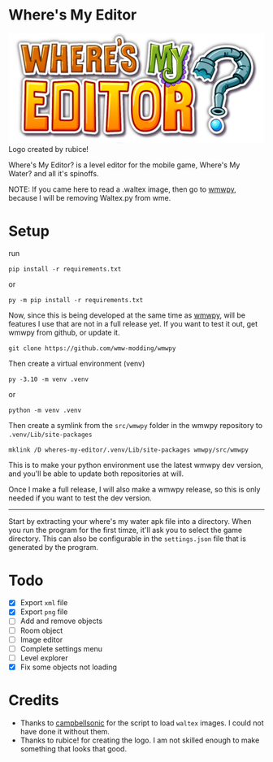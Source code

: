 # Where's My Editor
 <img src="src/assets/images/WME_logo.png" >
 Logo created by rubice!
 
 Where's My Editor? is a level editor for the mobile game, Where's My Water? and all it's spinoffs.
 
 NOTE: If you came here to read a .waltex image, then go to [wmwpy](https://github.com/wmw-modding/wmwpy/blob/main/src/wmwpy/Utils/Waltex.py), because I will be removing Waltex.py from wme.

# Setup

run
```
pip install -r requirements.txt
```
or
```
py -m pip install -r requirements.txt
```

Now, since this is being developed at the same time as [wmwpy](https://github.com/wmw-modding/wmwpy),  will be features I use that are not in a full release yet. If you want to test it out, get wmwpy from github, or update it.

```
git clone https://github.com/wmw-modding/wmwpy
```

Then create a virtual environment (venv)
```
py -3.10 -m venv .venv
```
or
```
python -m venv .venv
```

Then create a symlink from the `src/wmwpy` folder in the wmwpy repository to `.venv/Lib/site-packages`

```batch
mklink /D wheres-my-editor/.venv/Lib/site-packages wmwpy/src/wmwpy
```

This is to make your python environment use the latest wmwpy dev version, and you'll be able to update both repositories at will.

Once I make a full release, I will also make a wmwpy release, so this is only needed if you want to test the dev version.

---

Start by extracting your where's my water apk file into a directory. When you run the program for the first timze, it'll ask you to select the game directory. This can also be configurable in the `settings.json` file that is generated by the program.

# Todo

- [x] Export `xml` file
- [x] Export `png` file
- [ ] Add and remove objects
- [ ] Room object
- [ ] Image editor
- [ ] Complete settings menu
- [ ] Level explorer
- [x] Fix some objects not loading

# Credits
- Thanks to [campbellsonic](https://github.com/campbellsonic) for the script to load `waltex` images. I could not have done it without them.
- Thanks to rubice! for creating the logo. I am not skilled enough to make something that looks that good.
